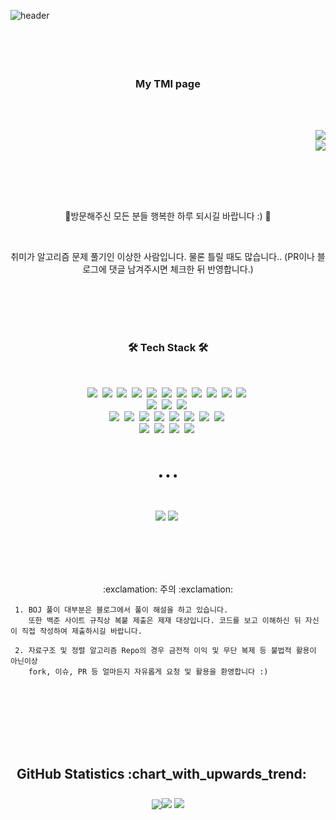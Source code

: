 ![header](https://capsule-render.vercel.app/api?type=waving&color=ff6468&height=220&section=header&text=Hello!&fontSize=60&animation=fadeIn&fontAlignY=32&descSize=40&fontColor=fefefe&desc=Thanks%20for%20Visiting%20:\)&descAlignY=55&descAlign=50)
<br/>
<br/>
<br/><br/><br/>





<h3 align="center"> My TMI page </h3>

<br/><br/>

<a href="https://hits.seeyoufarm.com"><img src="https://hits.seeyoufarm.com/api/count/incr/badge.svg?url=https%3A%2F%2Fgithub.com%2Fkdgyun&count_bg=%23F9DAA3&title_bg=%23FF837D&icon=github.svg&icon_color=%23F5F5F5&title=hits&edge_flat=false" align="right"/></a>

 <br/>
<a href="https://solved.ac/rlarla97"><img src="http://mazassumnida.wtf/api/mini/generate_badge?boj=rlarla97" align="right"/></a>


<br/><br/>

<br/><br/>
<p align="center">🌱방문해주신 모든 분들 행복한 하루 되시길 바랍니다 :) 🌱</p>

<br>

<p align="center">취미가 알고리즘 문제 풀기인 이상한 사람입니다. 물론 틀릴 때도 많습니다.. (PR이나 블로그에 댓글 남겨주시면 체크한 뒤 반영합니다.)</p>


<br/><br/><br/><br/>


<h3 align="center">🛠 Tech Stack 🛠</h3>

<br/>

<p align="center">
  <img src="https://img.shields.io/badge/Java-007396?style=flat-square&logo=Java&logoColor=white"/></a>&nbsp 
  <img src="https://img.shields.io/badge/C-A8B9CC?style=flat-square&logo=C&logoColor=white"/></a>&nbsp 
  <img src="https://img.shields.io/badge/C++-00599C?style=flat-square&logo=C%2B%2B&logoColor=white"/></a>&nbsp 
  <img src="https://img.shields.io/badge/Python-3766AB?style=flat-square&logo=Python&logoColor=white"/></a>&nbsp
  <img src="https://img.shields.io/badge/Go-00ADD8?style=flat-square&logo=Go&logoColor=white"/></a>&nbsp
  <img src="https://img.shields.io/badge/Qt-41CD52?style=flat-square&logo=Qt&logoColor=white"/></a>&nbsp
  <img src="https://img.shields.io/badge/HTML5-E34F26?style=flat-square&logo=HTML5&logoColor=white"/></a>&nbsp
  <img src="https://img.shields.io/badge/css-1572B6?style=flat-square&logo=css3&logoColor=white"/></a>&nbsp
  <img src="https://img.shields.io/badge/Less-1D365D?style=flat-square&logo=Less&logoColor=white"/></a>&nbsp
  <img src="https://img.shields.io/badge/JavaScript-F7DF1E?style=flat-square&logo=JavaScript&logoColor=white"/></a>&nbsp
  <img src="https://img.shields.io/badge/R-75AADB?style=flat-square&logo=R&logoColor=white"/></a>&nbsp 
  <br>
  <img src="https://img.shields.io/badge/SpringBoot-6DB33F?style=flat-square&logo=Spring&logoColor=white"/></a>&nbsp
  <img src="https://img.shields.io/badge/Django-092E20?style=flat-square&logo=Spring&logoColor=white"/></a>&nbsp
  <img src="https://img.shields.io/badge/Vue.js-4FC08D?style=flat-square&logo=Python&logoColor=white"/></a>&nbsp
  <br>
  <img src="https://img.shields.io/badge/Mysql-E6B91E?style=flat-square&logo=MySql&logoColor=white"/></a>&nbsp 
  <img src="https://img.shields.io/badge/MsSQL-CC2927?style=flat-square&logo=Microsoft SQL Server&logoColor=white"/></a>&nbsp 
  <img src="https://img.shields.io/badge/PostgreSQL-4169E1?style=flat-square&logo=PostgreSQL&logoColor=white"/></a>&nbsp 
  <img src="https://img.shields.io/badge/maven-C71A36?style=flat-square&logo=Apache-Maven&logoColor=white"/></a>&nbsp
  <img src="https://img.shields.io/badge/aws-333664?style=flat-square&logo=amazon-aws&logoColor=white"/></a>&nbsp
  <img src="https://img.shields.io/badge/Azure-333664?style=flat-square&logo=Microsoft Azure&logoColor=white"/></a>&nbsp
  <img src="https://img.shields.io/badge/Google Cloud-4285F4?style=flat-square&logo=Google-Cloud&logoColor=white"/></a>&nbsp
  <img src="https://img.shields.io/badge/Docker-2496ED?style=flat-square&logo=Docker&logoColor=white"/></a>&nbsp
  <br>
  <img src="https://img.shields.io/badge/Eclipse IDE-2C2255?style=flat-square&logo=Eclipse-IDE&logoColor=white"/></a>&nbsp 
  <img src="https://img.shields.io/badge/PyCharm-000000?style=flat-square&logo=PyCharm&logoColor=white"/></a>&nbsp
  <img src="https://img.shields.io/badge/VSC-007ACC?style=flat-square&logo=Visual Studio Code&logoColor=white"/></a>&nbsp 
  <img src="https://img.shields.io/badge/RStudio-75AADB?style=flat-square&logo=RStudio&logoColor=white"/></a>&nbsp 
</p>


</br>

<h3 align="center">• • •</h3>

</br>

<p align="center">
  <a href="https://st-lab.tistory.com" target="_blank"><img src="https://img.shields.io/badge/Blog-FF5722?style=flat-square&logo=Blogger&logoColor=white&link=https://st-lab.tistory.com"/></a>&nbsp<a href="https://mail.google.com/mail/?view=cm&fs=1&to=stlab.strangers@gmail.com" target="_blank"><img src="https://img.shields.io/badge/Gmail-EA4335?style=flat-square&logo=Gmail&logoColor=white&link=stlab.strangers@gmail.com"/></a>&nbsp 
</p>

</br></br></br></br>

<p align="center">:exclamation: 주의 :exclamation: </p>

```
 1. BOJ 풀이 대부분은 블로그에서 풀이 해설을 하고 있습니다.
    또한 백준 사이트 규칙상 복붙 제출은 제재 대상입니다. 코드를 보고 이해하신 뒤 자신이 직접 작성하여 제출하시길 바랍니다.
    
 2. 자료구조 및 정렬 알고리즘 Repo의 경우 금전적 이익 및 무단 복제 등 불법적 활용이 아닌이상   
    fork, 이슈, PR 등 얼마든지 자유롭게 요청 및 활용을 환영합니다 :)
```

<br/><br/><br/>





</br></br></br>
<h2 style="margin: 5px 10px;">GitHub Statistics :chart_with_upwards_trend:</h2> 
<div style="display: flex; align-items: center; justify-content: center;">


<!--
## Repo

<br/>
<a href="https://github.com/kdgyun/Sorting_Algorithm">
  <img align="center" src="https://github-readme-stats.vercel.app/api/pin/?username=kdgyun&repo=Sorting_Algorithm&bg_color=f8f8f8&border_color=e4e2e2&icon_color=32BEBE&title_color=FF9E9B&text_color=666666" />
</a>
<a href="https://github.com/kdgyun/Data_Structure">
  <img align="center" src="https://github-readme-stats.vercel.app/api/pin/?username=kdgyun&repo=Data_Structure&bg_color=f8f8f8&border_color=e4e2e2&icon_color=32BEBE&title_color=FF9E9B&text_color=666666" />
</a>
<a href="https://github.com/kdgyun/Algorithm_Judge">
  <img align="center" src="https://github-readme-stats.vercel.app/api/pin/?username=kdgyun&repo=Algorithm_Judge&bg_color=f8f8f8&border_color=e4e2e2&icon_color=32BEBE&title_color=FF9E9B&text_color=666666" />
</a>
-->



![](https://github-profile-summary-cards.vercel.app/api/cards/profile-details?username=kdgyun&theme=tokyonight )
 </br>


[![](https://github-readme-stats.vercel.app/api?username=kdgyun&theme=tokyonight&show_icons=true&hide_border=true)](https://github.com/kdgyun )
[![](https://github-readme-streak-stats.herokuapp.com/?user=kdgyun&hide_border=true&theme=tokyonight)](https://github.com/kdgyun)
 </br>





<br/><br/>



<!--
**kdgyun/kdgyun** is a ✨ _special_ ✨ repository because its `README.md` (this file) appears on your GitHub profile.

Here are some ideas to get you started:

- 🔭 I’m currently working on ...
- 🌱 I’m currently learning ...
- 👯 I’m looking to collaborate on ...
- 🤔 I’m looking for help with ...
- 💬 Ask me about ...
- 📫 How to reach me: ...
- 😄 Pronouns: ...
- ⚡ Fun fact: ...
-->
